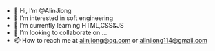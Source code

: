 - 👋 Hi, I’m @AlinJiong
- 👀 I’m interested in soft engineering
- 🌱 I’m currently learning HTML,CSS&JS
- 💞️ I’m looking to collaborate on ...
- 📫 How to reach me at alinjiong@qq.com or alinjiong114@gmail.com

<!---
AlinJiong/AlinJiong is a ✨ special ✨ repository because its `README.md` (this file) appears on your GitHub profile.
You can click the Preview link to take a look at your changes.
--->
